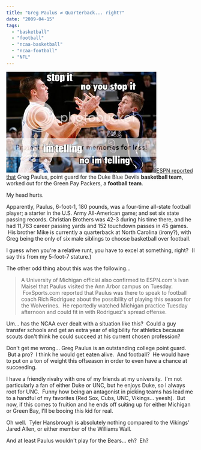 ```yaml
---
title: "Greg Paulus ≠ Quarterback... right?"
date: "2009-04-15"
tags:
  - "basketball"
  - "football"
  - "ncaa-basketball"
  - "ncaa-football"
  - "NFL"
---
```


[![](images/hansborough-and-paulus.jpg)ESPN reported that](http://sports.espn.go.com/nfl/draft09/news/story?id=4067162) Greg Paulus, point guard for the Duke Blue Devils **basketball team**, worked out for the Green Pay Packers, a **football team**.

My head hurts.

Apparently, Paulus, 6-foot-1, 180 pounds, was a four-time all-state football player; a starter in the U.S. Army All-American game; and set six state passing records. Christian Brothers was 42-3 during his time there, and he had 11,763 career passing yards and 152 touchdown passes in 45 games.  His brother Mike is currently a quarterback at North Carolina (irony?), with Greg being the only of six male siblings to choose basketball over football.

I guess when you're a relative runt, you have to excel at something, right?  (I say this from my 5-foot-7 stature.)

The other odd thing about this was the following...

> A University of Michigan official also confirmed to ESPN.com's Ivan Maisel that Paulus visited the Ann Arbor campus on Tuesday.  FoxSports.com reported that Paulus was there to speak to football coach Rich Rodriguez about the possibility of playing this season for the Wolverines.  He reportedly watched Michigan practice Tuesday afternoon and could fit in with Rodriguez's spread offense.

Um... has the NCAA ever dealt with a situation like this?  Could a guy transfer schools and get an extra year of eligibility for athletics because scouts don't think he could succeed at his current chosen profession?

Don't get me wrong... Greg Paulus is an outstanding college point guard.  But a pro?  I think he would get eaten alive.  And football?  He would have to put on a ton of weight this offseason in order to even have a chance at succeeding.

I have a friendly rivalry with one of my friends at my university.  I'm not particularly a fan of either Duke or UNC, but he enjoys Duke, so I always root for UNC.  Funny how being an antagonist in picking teams has lead me to a handful of my favorites (Red Sox, Cubs, UNC, Vikings... yeesh).  But now, if this comes to fruition and he ends off suiting up for either Michigan or Green Bay, I'll be booing this kid for real.

Oh well.  Tyler Hansbrough is absolutely nothing compared to the Vikings' Jared Allen, or either member of the Williams Wall.

And at least Paulus wouldn't play for the Bears... eh?  Eh?
